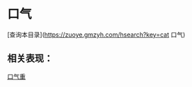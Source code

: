 # 口气
[查询本目录](https://zuoye.gmzyh.com/hsearch?key=cat 口气)

## 相关表现：

[口气重](https://zuoye.gmzyh.com/search?key=口气重)